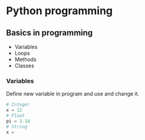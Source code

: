# Python programming

## Basics in programming

- Variables
- Loops
- Methods
- Classes

### Variables

Define new variable in program and use and change it.

```python
# Integer
x = 12
# Float
pi = 3.14
# String
x = 
```
